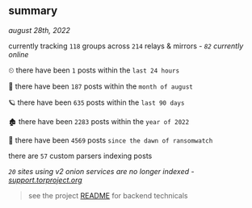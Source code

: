 
## summary
_august 28th, 2022_

currently tracking `118` groups across `214` relays & mirrors - _`82` currently online_

⏲ there have been `1` posts within the `last 24 hours`

🦈 there have been `187` posts within the `month of august`

🪐 there have been `635` posts within the `last 90 days`

🏚 there have been `2283` posts within the `year of 2022`

🦕 there have been `4569` posts `since the dawn of ransomwatch`

there are `57` custom parsers indexing posts

_`20` sites using v2 onion services are no longer indexed - [support.torproject.org](https://support.torproject.org/onionservices/v2-deprecation/)_

> see the project [README](https://github.com/joshhighet/ransomwatch#ransomwatch--) for backend technicals
